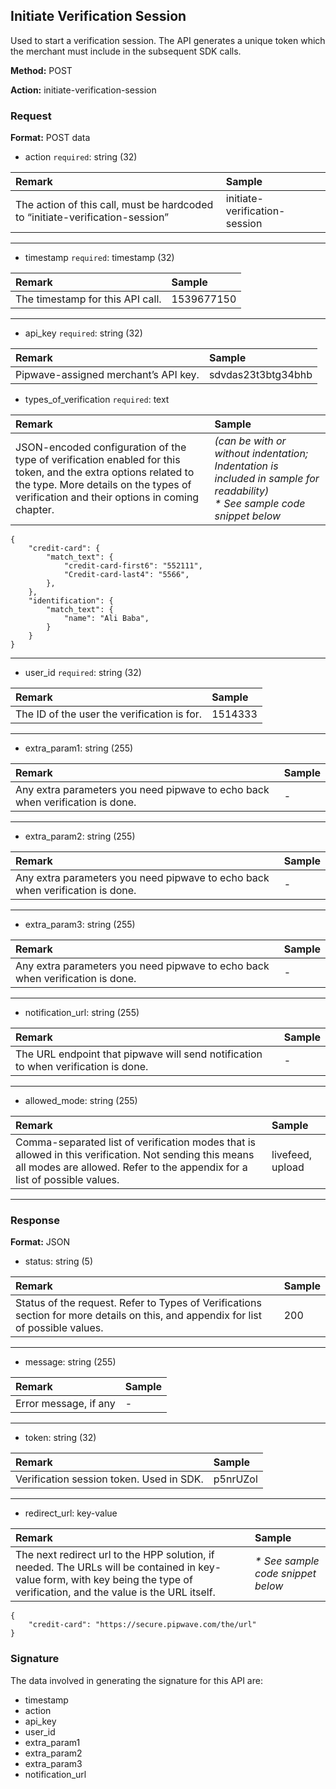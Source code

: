 ## Initiate Verification Session

Used to start a verification session. The API generates a unique token which the merchant must include in the subsequent SDK calls.

**Method:** POST

**Action:** initiate-verification-session

### Request

**Format:** POST data

* action `required`: string \(32\)

| Remark | Sample |
| :--- | :--- |
| The action of this call, must be hardcoded to “initiate-verification-session” | initiate-verification-session |

---

* timestamp `required`: timestamp \(32\)

| Remark | Sample |
| :--- | :--- |
| The timestamp for this API call. | 1539677150 |

---

* api\_key `required`: string \(32\)

| Remark | Sample |
| :--- | :--- |
| Pipwave-assigned merchant’s API key. | sdvdas23t3btg34bhb |

* types\_of\_verification `required`: text

| Remark | Sample |
| :--- | :--- |
| JSON-encoded configuration of the type of verification enabled for this token, and the extra options related to the type. More details on the types of verification and their options in coming chapter. | _\(can be with or without indentation; Indentation is included in sample for readability\) <br>* See sample code snippet below_ |

```
{
    "credit-card": {
        "match_text": {
            "credit-card-first6": "552111",
            "Credit-card-last4": "5566",
        },
    },
    "identification": {
        "match_text": {
            "name": "Ali Baba",
        }
    }
}
```

---

- user_id `required`: string (32)

| Remark | Sample |
| :--- | :--- |
| The ID of the user the verification is for. | 1514333 |

---

- extra_param1: string (255)

| Remark | Sample |
| :--- | :--- |
| Any extra parameters you need pipwave to echo back when verification is done. | - |

---

- extra_param2: string (255)

| Remark | Sample |
| :--- | :--- |
| Any extra parameters you need pipwave to echo back when verification is done. | - |

---

- extra_param3: string (255)

| Remark | Sample |
| :--- | :--- |
| Any extra parameters you need pipwave to echo back when verification is done. | - |

---

- notification_url: string (255)

| Remark | Sample |
| :--- | :--- |
| The URL endpoint that pipwave will send notification to when verification is done. | - |

---

- allowed_mode: string (255)

| Remark | Sample |
| :--- | :--- |
| Comma-separated list of verification modes that is allowed in this verification. Not sending this means all modes are allowed. Refer to the appendix for a list of possible values. | livefeed, upload |

---

### Response

**Format:** JSON

* status: string (5)

| Remark | Sample |
| :--- | :--- |
| Status of the request. Refer to Types of Verifications section for more details on this, and appendix for list of possible values. | 200 |

---

- message: string (255)

| Remark | Sample |
| :--- | :--- |
| Error message, if any | - |

---

- token: string (32)

| Remark | Sample |
| :--- | :--- |
| Verification session token. Used in SDK. | p5nrUZol |

---

- redirect_url: key-value

| Remark | Sample |
| :--- | :--- |
| The next redirect url to the HPP solution, if needed. The URLs will be contained in key-value form, with key being the type of verification, and the value is the URL itself. | _* See sample code snippet below_ |

```
{
    "credit-card": "https://secure.pipwave.com/the/url"
}
```

### Signature

The data involved in generating the signature for this API are:
- timestamp
- action
- api_key
- user_id
- extra_param1
- extra_param2
- extra_param3
- notification_url



















